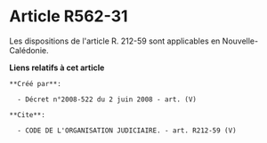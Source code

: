 # Article R562-31

Les dispositions de l'article R. 212-59 sont applicables en Nouvelle-Calédonie.

**Liens relatifs à cet article**

	**Créé par**:

	  - Décret n°2008-522 du 2 juin 2008 - art. (V)

	**Cite**:

	  - CODE DE L'ORGANISATION JUDICIAIRE. - art. R212-59 (V)
